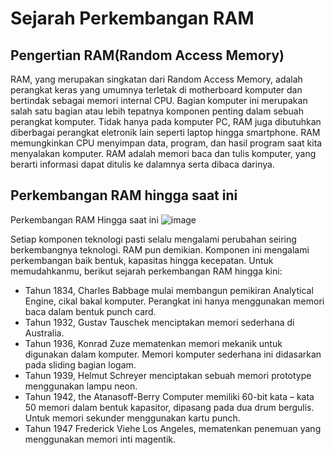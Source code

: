 # Sejarah Perkembangan RAM

## Pengertian RAM(Random Access Memory)
RAM, yang merupakan singkatan dari Random Access Memory, adalah perangkat keras yang umumnya terletak di motherboard komputer dan bertindak sebagai memori internal CPU. Bagian komputer ini merupakan salah satu bagian atau lebih tepatnya komponen penting dalam sebuah perangkat komputer. Tidak hanya pada komputer PC, RAM juga dibutuhkan diberbagai perangkat eletronik lain seperti laptop hingga smartphone. RAM memungkinkan CPU menyimpan data, program, dan hasil program saat kita menyalakan komputer. RAM adalah memori baca dan tulis komputer, yang berarti informasi dapat ditulis ke dalamnya serta dibaca darinya.

## Perkembangan RAM hingga saat ini
Perkembangan RAM Hingga saat ini
![image](https://github.com/user-attachments/assets/9076a13c-56fb-45de-97cc-5c956b1d4cc9)


Setiap komponen teknologi pasti selalu mengalami perubahan seiring berkembangnya teknologi. RAM pun demikian. Komponen ini mengalami perkembangan baik bentuk, kapasitas hingga kecepatan. Untuk memudahkanmu, berikut sejarah perkembangan RAM hingga kini:

- Tahun 1834, Charles Babbage mulai membangun pemikiran Analytical Engine, cikal bakal komputer. Perangkat ini hanya menggunakan memori baca dalam bentuk punch card.
- Tahun 1932, Gustav Tauschek menciptakan memori sederhana di Australia.
- Tahun 1936, Konrad Zuze mematenkan memori mekanik untuk digunakan dalam komputer. Memori komputer sederhana ini didasarkan pada sliding bagian logam.
- Tahun 1939, Helmut Schreyer menciptakan sebuah memori prototype menggunakan lampu neon.
- Tahun 1942, the Atanasoff-Berry Computer memiliki 60-bit kata – kata 50 memori dalam bentuk kapasitor, dipasang pada dua drum bergulis. Untuk memori sekunder menggunakan kartu punch.
- Tahun 1947 Frederick Viehe Los Angeles, mematenkan penemuan yang menggunakan memori inti magentik.
